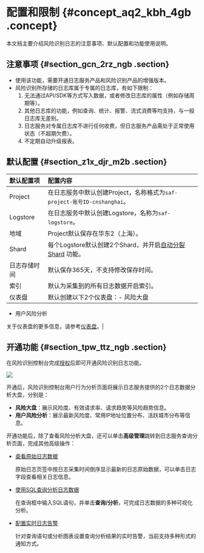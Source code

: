 # 配置和限制 {#concept_aq2_kbh_4gb .concept}

本文档主要介绍风险识别日志的注意事项、默认配置和功能使用说明。

## 注意事项 {#section_gcn_2rz_ngb .section}

-   使用该功能，需要开通日志服务产品和风险识别产品的增强版本。
-   风险识别所存储的日志库属于专属的日志库，有如下限制：
    1.  无法通过API/SDK等方式写入数据，或者修改日志库的属性（例如存储周期等）。
    2.  其他日志库的功能，例如查询、统计、报警、流式消费等均支持，与一般日志库无差别。
    3.  日志服务对专属日志库不进行任何收费，但日志服务产品需处于正常使用状态（不超期欠费）。
    4.  不定期自动升级报表。

## 默认配置 {#section_z1x_djr_m2b .section}

|默认配置项|配置内容|
|:----|:---|
|Project|在日志服务中默认创建Project，名称格式为`saf-project-账号ID-cnshanghai`。|
|Logstore|在日志服务中默认创建Logstore，名称为`saf-logstore`。|
|地域|Project默认保存在华东2（上海）。|
|Shard|每个Logstore默认创建2个Shard，并开启[自动分裂Shard](cn.zh-CN/用户指南/准备工作/操作Shard.md) 功能。|
|日志存储时间|默认保存365天，不支持修改保存时间。|
|索引|默认为采集到的所有日志数据开启索引。|
|仪表盘|默认创建以下2个仪表盘：-   风险大盘
-   用户风险分析

关于仪表盘的更多信息，请参考[仪表盘](cn.zh-CN/用户指南/云产品采集/风险识别日志/仪表盘.md)。|

## 开通功能 {#section_tpw_ttz_ngb .section}

在风险识别控制台完成[授权](https://ram.console.aliyun.com/#/role/authorize?request=%7B%22Requests%22:%20%7B%22request1%22:%20%7B%22RoleName%22:%20%22AliyunSAFLogArchiveRole%22,%20%22TemplateId%22:%20%22LogArchiveRole%22%7D%7D,%20%22ReturnUrl%22:%20%22https:%2F%2Fyundun.console.aliyun.com%2F%3Fp%3Dsaf%22,%20%22Service%22:%20%22SAF%22%7D)后即可开通风险识别日志功能。

![](http://static-aliyun-doc.oss-cn-hangzhou.aliyuncs.com/assets/img/117724/154869241137999_zh-CN.png)

开通后，风险识别控制台用户行为分析页面将展示日志服务提供的2个日志数据分析大盘，分别是：

-   **风险大盘**：展示风险度、有效请求率、请求趋势等风险趋势信息。
-   **用户风险分析**：展示最新风险度、常用IP地址位置分布、活跃城市分布等信息。

开通功能后，除了查看风险分析大盘，还可以单击**高级管理**跳转到日志服务查询分析页面，完成其他高级操作：

-   [查看原始日志数据](cn.zh-CN/用户指南/查询与分析/查询日志.md#ul_ljg_vj3_ffb)

    原始日志页签中按日志采集时间倒序显示最新的日志原始数据，可以单击日志字段查看相关日志信息。

-   [使用SQL查询分析日志数据](cn.zh-CN/用户指南/查询与分析/查询日志.md#ul_zxb_143_ffb)

    在查询框中输入SQL语句，并单击**查询/分析**，可完成日志数据的多种可视化分析。

-   [配置实时日志告警](cn.zh-CN/用户指南/告警/设置告警.md)

    针对查询语句或分析图表设置查询分析结果的实时告警，当前支持多种形式的通知方式。


